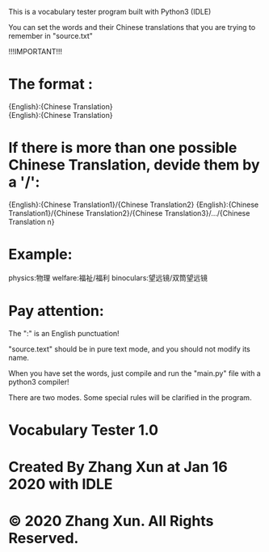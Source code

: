 This is a vocabulary tester program built with Python3 (IDLE)

You can set the words and their Chinese translations that you are trying to remember in "source.txt"

!!!IMPORTANT!!!
# The format :
{English}:{Chinese Translation}<br>
{English}:{Chinese Translation}

# If there is more than one possible Chinese Translation, devide them by a '/':
{English}:{Chinese Translation1}/{Chinese Translation2}
{English}:{Chinese Translation1}/{Chinese Translation2}/{Chinese Translation3}/.../{Chinese Translation n}

# Example:
physics:物理
welfare:福祉/福利
binoculars:望远镜/双筒望远镜

# Pay attention:
The ":" is an English punctuation!

"source.text" should be in pure text mode, and you should not modify its name.



When you have set the words, just compile and run the "main.py" file with a python3 compiler!

There are two modes. Some special rules will be clarified in the program.



# Vocabulary Tester 1.0
# Created By Zhang Xun at Jan 16 2020 with IDLE
# © 2020 Zhang Xun. All Rights Reserved.
